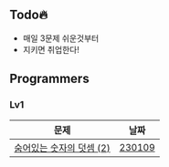 ## Todo🔥
- 매일 3문제 쉬운것부터
- 지키면 취업한다!

## Programmers
### Lv1
| 문제 | 날짜 |
| :---: | :---:| 
| [숨어있는 숫자의 덧셈 (2)](https://school.programmers.co.kr/learn/courses/30/lessons/120864?language=swift) | [230109](https://github.com/julia0926/Swift_Algo/blob/main/Swift_Algo/Programmers/Lv1/120864.swift)
